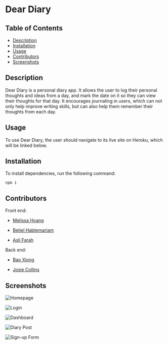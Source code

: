 # Dear Diary

## Table of Contents
* [Description](#description)
* [Installation](#installation)
* [Usage](#usage)
* [Contributors](#contributors)
* [Screenshots](#screenshots)

## Description
Dear Diary is a personal diary app. It allows the user to log their personal thoughts and ideas from a day, and mark the date on it so they can view their thoughts for that day. It encourages journaling in users, which can not only help improve writing skills, but can also help them remember their thoughts from each day.

## Usage
To use Dear Diary, the user should navigate to its live site on Heroku, which will be linked below.

## Installation
To install dependencies, run the following command: 
```
npm i
```
## Contributors
Front end:
* [Melissa Hoang](https://github.com/mesahoang)

* [Betiel Habtemariam](https://github.com/betielbetu)

* [Asli Farah](https://github.com/aslifarah)

Back end:
* [Bao Xiong](https://github.com/baoxng)

* [Josie Collins](https://github.com/josiecl)

## Screenshots
![Homepage](https://user-images.githubusercontent.com/74507818/113356141-73b18500-9307-11eb-8d32-6c0d4c90b877.PNG)

![Login](https://user-images.githubusercontent.com/74507818/113356143-744a1b80-9307-11eb-9616-b485965052fc.PNG)

![Dashboard](https://user-images.githubusercontent.com/74507818/113356148-74e2b200-9307-11eb-9d1e-9131aab5ab10.PNG)

![Diary Post](https://user-images.githubusercontent.com/74507818/113356137-7318ee80-9307-11eb-9d8c-e87cdd542d53.PNG)

![Sign-up Form](https://user-images.githubusercontent.com/74507818/113356139-73b18500-9307-11eb-8211-02eefdcf2f0e.PNG)